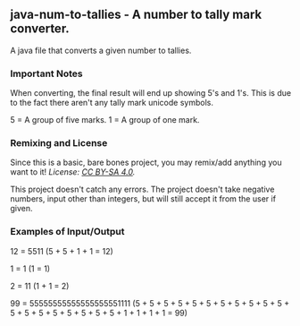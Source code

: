 ## java-num-to-tallies - A number to tally mark converter.
A java file that converts a given number to tallies.

### Important Notes
When converting, the final result will end up showing 5's and 1's. This is due to the fact there aren't any tally mark unicode symbols.

5 = A group of five marks.
1 = A group of one mark.

### Remixing and License
Since this is a basic, bare bones project, you may remix/add anything you want to it! <i>License: [CC BY-SA 4.0](https://creativecommons.org/licenses/by-sa/4.0/).</i>

This project doesn't catch any errors. The project doesn't take negative numbers, input other than integers, but will still accept it from the user if given.

### Examples of Input/Output
12 = 5511 (5 + 5 + 1 + 1 = 12)

1 = 1 (1 = 1)

2 = 11 (1 + 1 = 2)

99 = 55555555555555555551111 (5 + 5 + 5 + 5 + 5 + 5 + 5 + 5 + 5 + 5 + 5 + 5 + 5 + 5 + 5 + 5 + 5 + 5 + 5 + 1 + 1 + 1 + 1 = 99)
